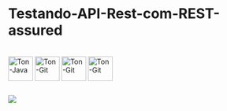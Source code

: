 # Testando-API-Rest-com-REST-assured

<div style="display: inline-block">
  <br>
           
  <img align="center" alt="Ton-Java" heigh="50" width="50" src="https://cdn.jsdelivr.net/gh/devicons/devicon@latest/icons/java/java-original-wordmark.svg" />
                    
  <img align="center" alt="Ton-Git" heigh="50" width="50" src="https://cdn.jsdelivr.net/gh/devicons/devicon@latest/icons/git/git-original.svg" />

  <img align="center" alt="Ton-Git" heigh="50" width="50" src="https://cdn.jsdelivr.net/gh/devicons/devicon@latest/icons/junit/junit-plain-wordmark.svg" />

  <img align="center" alt="Ton-Git" heigh="50" width="50" src="https://cdn.jsdelivr.net/gh/devicons/devicon@latest/icons/vscode/vscode-original.svg" >
          
</div>

##

<div> 
  <a href="https://www.linkedin.com/in/ericton-brito-1b511b14b/" target="_blank"><img src="https://img.shields.io/badge/-LinkedIn-%230077B5?style=for-the-badge&logo=linkedin&logoColor=white" target="_blank"></a> 
</div>
